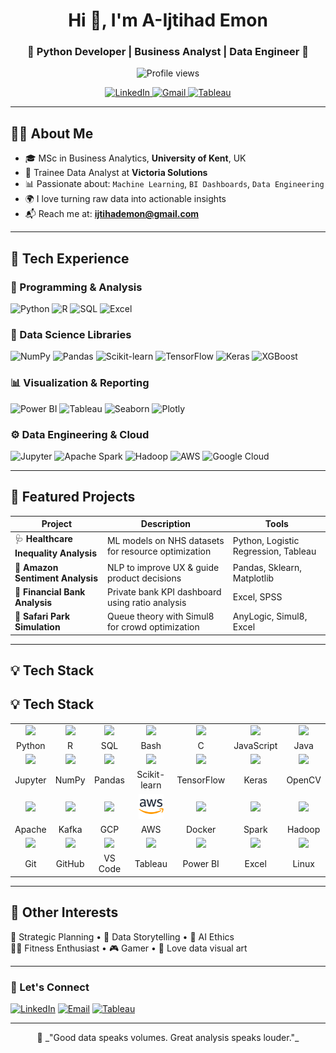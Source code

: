 <!-- Animated Header -->
<h1 align="center">Hi 👋, I'm A-Ijtihad Emon</h1>
<h3 align="center">🚀 Python Developer | Business Analyst | Data Engineer 🚀</h3>

<p align="center">
  <img src="https://komarev.com/ghpvc/?username=A-ijtihad-Emon&label=Profile%20views&color=0e75b6&style=flat" alt="Profile views" />
</p>

<p align="center">
  <a href="https://www.linkedin.com/in/ijtihad" target="_blank">
    <img alt="LinkedIn" src="https://img.shields.io/badge/LinkedIn-0A66C2?style=for-the-badge&logo=linkedin&logoColor=white"/>
  </a>
  <a href="mailto:ijtihademon@gmail.com">
    <img alt="Gmail" src="https://img.shields.io/badge/Gmail-D14836?style=for-the-badge&logo=gmail&logoColor=white"/>
  </a>
  <a href="https://public.tableau.com/app/profile/ijtihad.emon/vizzes">
    <img alt="Tableau" src="https://img.shields.io/badge/Tableau-E97627?style=for-the-badge&logo=tableau&logoColor=white"/>
  </a>
</p>

---

## 👨‍💻 About Me

- 🎓 MSc in Business Analytics, **University of Kent**, UK  
- 💼 Trainee Data Analyst at **Victoria Solutions**  
- 📊 Passionate about: `Machine Learning`, `BI Dashboards`, `Data Engineering`  
- 🌍 I love turning raw data into actionable insights  
- 📬 Reach me at: **ijtihademon@gmail.com**

---

## 🚀 Tech Experience 

### 🧠 Programming & Analysis
![Python](https://img.shields.io/badge/Python-3776AB?style=for-the-badge&logo=python&logoColor=white)
![R](https://img.shields.io/badge/R-276DC3?style=for-the-badge&logo=r&logoColor=white)
![SQL](https://img.shields.io/badge/SQL-003B57?style=for-the-badge&logo=postgresql&logoColor=white)
![Excel](https://img.shields.io/badge/Excel-217346?style=for-the-badge&logo=microsoft-excel&logoColor=white)

### 🔢 Data Science Libraries
![NumPy](https://img.shields.io/badge/Numpy-013243?style=for-the-badge&logo=numpy)
![Pandas](https://img.shields.io/badge/Pandas-150458?style=for-the-badge&logo=pandas)
![Scikit-learn](https://img.shields.io/badge/Sklearn-F7931E?style=for-the-badge&logo=scikit-learn&logoColor=white)
![TensorFlow](https://img.shields.io/badge/TensorFlow-FF6F00?style=for-the-badge&logo=tensorflow)
![Keras](https://img.shields.io/badge/Keras-D00000?style=for-the-badge&logo=keras)
![XGBoost](https://img.shields.io/badge/XGBoost-FF8000?style=for-the-badge)

### 📊 Visualization & Reporting
![Power BI](https://img.shields.io/badge/PowerBI-F2C811?style=for-the-badge&logo=powerbi&logoColor=black)
![Tableau](https://img.shields.io/badge/Tableau-E97627?style=for-the-badge&logo=tableau)
![Seaborn](https://img.shields.io/badge/Seaborn-5A5F9E?style=for-the-badge)
![Plotly](https://img.shields.io/badge/Plotly-3F4F75?style=for-the-badge&logo=plotly)

### ⚙️ Data Engineering & Cloud
![Jupyter](https://img.shields.io/badge/Jupyter-F37626?style=for-the-badge&logo=jupyter)
![Apache Spark](https://img.shields.io/badge/Spark-E25A1C?style=for-the-badge&logo=apache-spark)
![Hadoop](https://img.shields.io/badge/Hadoop-66CCFF?style=for-the-badge&logo=apache-hadoop&logoColor=white)
![AWS](https://img.shields.io/badge/AWS-232F3E?style=for-the-badge&logo=amazon-aws)
![Google Cloud](https://img.shields.io/badge/GCP-4285F4?style=for-the-badge&logo=google-cloud)

---

## 📌 Featured Projects

| Project | Description | Tools |
|--------|-------------|--------|
| 🩺 **Healthcare Inequality Analysis** | ML models on NHS datasets for resource optimization | Python, Logistic Regression, Tableau |
| 🧠 **Amazon Sentiment Analysis** | NLP to improve UX & guide product decisions | Pandas, Sklearn, Matplotlib |
| 🏦 **Financial Bank Analysis** | Private bank KPI dashboard using ratio analysis | Excel, SPSS |
| 🚦 **Safari Park Simulation** | Queue theory with Simul8 for crowd optimization | AnyLogic, Simul8, Excel |

---

## 💡 Tech Stack
## 💡 Tech Stack

<table>
  <tr>
    <!-- Languages -->
    <td align="center"><img src="https://cdn.jsdelivr.net/gh/devicons/devicon/icons/python/python-original.svg" width="40"/></td>
    <td align="center"><img src="https://cdn.jsdelivr.net/gh/devicons/devicon/icons/r/r-original.svg" width="40"/></td>
    <td align="center"><img src="https://cdn.jsdelivr.net/gh/devicons/devicon/icons/mysql/mysql-original-wordmark.svg" width="40"/></td>
    <td align="center"><img src="https://cdn.jsdelivr.net/gh/devicons/devicon/icons/bash/bash-original.svg" width="40"/></td>
    <td align="center"><img src="https://cdn.jsdelivr.net/gh/devicons/devicon/icons/c/c-original.svg" width="40"/></td>
    <td align="center"><img src="https://cdn.jsdelivr.net/gh/devicons/devicon/icons/javascript/javascript-original.svg" width="40"/></td>
    <td align="center"><img src="https://cdn.jsdelivr.net/gh/devicons/devicon/icons/java/java-original.svg" width="40"/></td>
  </tr>
  <tr>
    <td align="center">Python</td>
    <td align="center">R</td>
    <td align="center">SQL</td>
    <td align="center">Bash</td>
    <td align="center">C</td>
    <td align="center">JavaScript</td>
    <td align="center">Java</td>
  </tr>

  <tr>
    <!-- Data Science -->
    <td align="center"><img src="https://cdn.jsdelivr.net/gh/devicons/devicon/icons/jupyter/jupyter-original.svg" width="40"/></td>
    <td align="center"><img src="https://cdn.jsdelivr.net/gh/devicons/devicon/icons/numpy/numpy-original.svg" width="40"/></td>
    <td align="center"><img src="https://cdn.jsdelivr.net/gh/devicons/devicon/icons/pandas/pandas-original.svg" width="40"/></td>
    <td align="center"><img src="https://skillicons.dev/icons?i=scikit-learn" width="40"/></td>
    <td align="center"><img src="https://cdn.jsdelivr.net/gh/devicons/devicon/icons/tensorflow/tensorflow-original.svg" width="40"/></td>
    <td align="center"><img src="https://upload.wikimedia.org/wikipedia/commons/6/63/Keras_Logo.svg" width="40"/></td>
    <td align="center"><img src="https://upload.wikimedia.org/wikipedia/commons/3/32/OpenCV_Logo_with_text_svg_version.svg" width="40"/></td>
  </tr>
  <tr>
    <td align="center">Jupyter</td>
    <td align="center">NumPy</td>
    <td align="center">Pandas</td>
    <td align="center">Scikit-learn</td>
    <td align="center">TensorFlow</td>
    <td align="center">Keras</td>
    <td align="center">OpenCV</td>
  </tr>

  <tr>
    <!-- Data Engineering -->
    <td align="center"><img src="https://cdn.jsdelivr.net/gh/devicons/devicon/icons/apache/apache-original.svg" width="40"/></td>
    <td align="center"><img src="https://upload.wikimedia.org/wikipedia/commons/0/05/Apache_kafka_wordtype.svg" width="40"/></td>
    <td align="center"><img src="https://cdn.jsdelivr.net/gh/devicons/devicon/icons/googlecloud/googlecloud-original.svg" width="40"/></td>
    <td align="center"><img src="https://raw.githubusercontent.com/devicons/devicon/master/icons/amazonwebservices/amazonwebservices-original-wordmark.svg" width="40"/></td>
    <td align="center"><img src="https://cdn.jsdelivr.net/gh/devicons/devicon/icons/docker/docker-original.svg" width="40"/></td>
    <td align="center"><img src="https://upload.wikimedia.org/wikipedia/commons/f/f3/Apache_Spark_logo.svg" width="40"/></td>
    <td align="center"><img src="https://cdn.worldvectorlogo.com/logos/hadoop.svg" width="40"/></td>
  </tr>
  <tr>
    <td align="center">Apache</td>
    <td align="center">Kafka</td>
    <td align="center">GCP</td>
    <td align="center">AWS</td>
    <td align="center">Docker</td>
    <td align="center">Spark</td>
    <td align="center">Hadoop</td>
  </tr>

  <tr>
    <!-- Tools -->
    <td align="center"><img src="https://cdn.jsdelivr.net/gh/devicons/devicon/icons/git/git-original.svg" width="40"/></td>
    <td align="center"><img src="https://cdn.jsdelivr.net/gh/devicons/devicon/icons/github/github-original.svg" width="40"/></td>
    <td align="center"><img src="https://cdn.jsdelivr.net/gh/devicons/devicon/icons/vscode/vscode-original.svg" width="40"/></td>
    <td align="center"><img src="https://img.icons8.com/color/48/000000/tableau-software.png" width="40"/></td>
    <td align="center"><img src="https://img.icons8.com/color/48/000000/power-bi.png" width="40"/></td>
    <td align="center"><img src="https://img.icons8.com/color/48/000000/microsoft-excel-2019--v1.png" width="40"/></td>
    <td align="center"><img src="https://cdn.jsdelivr.net/gh/devicons/devicon/icons/linux/linux-original.svg" width="40"/></td>
  </tr>
  <tr>
    <td align="center">Git</td>
    <td align="center">GitHub</td>
    <td align="center">VS Code</td>
    <td align="center">Tableau</td>
    <td align="center">Power BI</td>
    <td align="center">Excel</td>
    <td align="center">Linux</td>
  </tr>
</table>

---

## 🧭 Other Interests

🎯 Strategic Planning • 📖 Data Storytelling • 🤖 AI Ethics  
🏃‍♂️ Fitness Enthusiast • 🎮 Gamer • 🎨 Love data visual art

---

### 🔗 Let's Connect

[![LinkedIn](https://img.shields.io/badge/-LinkedIn-0A66C2?style=flat-square&logo=linkedin&logoColor=white)](https://linkedin.com/in/ijtihad)
[![Email](https://img.shields.io/badge/-Email-D14836?style=flat-square&logo=gmail&logoColor=white)](mailto:ijtihademon@gmail.com)
[![Tableau](https://img.shields.io/badge/-Tableau-E97627?style=flat-square&logo=tableau)](https://public.tableau.com/app/profile/ijtihad.emon/vizzes)

---

<p align="center">
🧠 _"Good data speaks volumes. Great analysis speaks louder."_  
</p>

